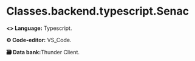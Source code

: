 # Classes.backend.typescript.Senac

<p><b><> Language:</b> Typescript.</p>
<p><b>⚙️ Code-editor:</b> VS_Code.</p>
<p><b>🗃️ Data bank:</b>Thunder Client.</p>
